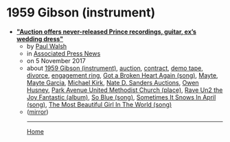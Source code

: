 # 1959 Gibson (instrument)

 - [**"Auction offers never-released Prince recordings, guitar, ex’s wedding dress"**](https://apnews.com/a37b4dffd41e4f0aa89ed41ee05e4185)<ul><li>by [Paul Walsh](../../../authors/paul-walsh/index.md)</li><li>in [Associated Press News](https://apnews.com/)</li><li>on 5 November 2017</li><li>about [1959 Gibson (instrument)](../../../topics/instrument/1959-gibson/index.md), [auction](../../../topics/auction/index.md), [contract](../../../topics/contract/index.md), [demo tape](../../../topics/demo-tape/index.md), [divorce](../../../topics/divorce/index.md), [engagement ring](../../../topics/engagement-ring/index.md), [Got a Broken Heart Again (song)](../../../topics/song/got-a-broken-heart-again/index.md), [Mayte](../../../topics/mayte/index.md), [Mayte Garcia](../../../topics/mayte-garcia/index.md), [Michael Kirk](../../../topics/michael-kirk/index.md), [Nate D. Sanders Auctions](../../../topics/nate-d-sanders-auctions/index.md), [Owen Husney](../../../topics/owen-husney/index.md), [Park Avenue United Methodist Church (place)](../../../topics/place/park-avenue-united-methodist-church/index.md), [Rave Un2 the Joy Fantastic (album)](../../../topics/album/rave-un2-the-joy-fantastic/index.md), [So Blue (song)](../../../topics/song/so-blue/index.md), [Sometimes It Snows In April (song)](../../../topics/song/sometimes-it-snows-in-april/index.md), [The Most Beautiful Girl In The World (song)](../../../topics/song/the-most-beautiful-girl-in-the-world/index.md)</li><li>([mirror](https://web.archive.org/web/*/https://apnews.com/a37b4dffd41e4f0aa89ed41ee05e4185))</li><ul>

----

[Home](../index.md)
